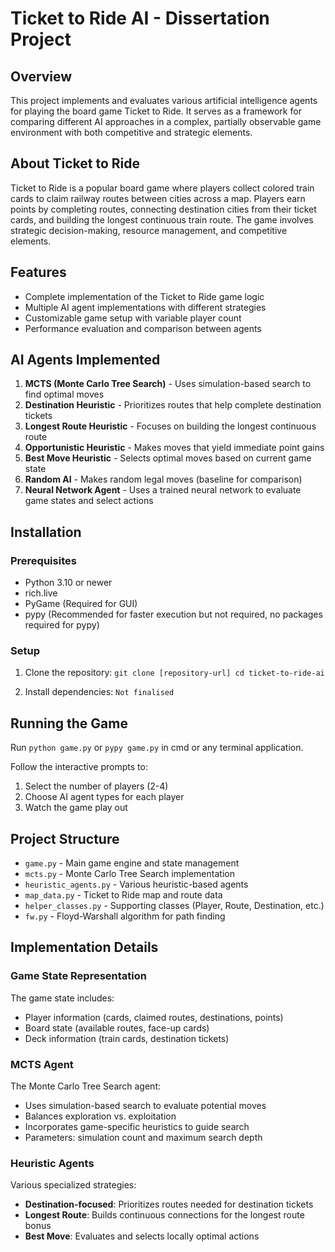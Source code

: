 # Ticket to Ride AI - Dissertation Project

## Overview

This project implements and evaluates various artificial intelligence agents for playing the board game Ticket to Ride. It serves as a framework for comparing different AI approaches in a complex, partially observable game environment with both competitive and strategic elements.

## About Ticket to Ride

Ticket to Ride is a popular board game where players collect colored train cards to claim railway routes between cities across a map. Players earn points by completing routes, connecting destination cities from their ticket cards, and building the longest continuous train route. The game involves strategic decision-making, resource management, and competitive elements.

## Features

- Complete implementation of the Ticket to Ride game logic
- Multiple AI agent implementations with different strategies
- Customizable game setup with variable player count
- Performance evaluation and comparison between agents

## AI Agents Implemented

1. **MCTS (Monte Carlo Tree Search)** - Uses simulation-based search to find optimal moves
2. **Destination Heuristic** - Prioritizes routes that help complete destination tickets
3. **Longest Route Heuristic** - Focuses on building the longest continuous route
4. **Opportunistic Heuristic** - Makes moves that yield immediate point gains
5. **Best Move Heuristic** - Selects optimal moves based on current game state
6. **Random AI** - Makes random legal moves (baseline for comparison)
7. **Neural Network Agent** - Uses a trained neural network to evaluate game states and select actions

## Installation

### Prerequisites

- Python 3.10 or newer
- rich.live
- PyGame (Required for GUI)
- pypy (Recommended for faster execution but not required, no packages required for pypy)

### Setup

1. Clone the repository:
```git clone [repository-url] cd ticket-to-ride-ai```

2. Install dependencies:
```Not finalised```

## Running the Game

Run ```python game.py``` or ```pypy game.py``` in cmd or any terminal application.  

Follow the interactive prompts to:

1. Select the number of players (2-4)
2. Choose AI agent types for each player
3. Watch the game play out

## Project Structure

- `game.py` - Main game engine and state management
- `mcts.py` - Monte Carlo Tree Search implementation
- `heuristic_agents.py` - Various heuristic-based agents
- `map_data.py` - Ticket to Ride map and route data
- `helper_classes.py` - Supporting classes (Player, Route, Destination, etc.)
- `fw.py` - Floyd-Warshall algorithm for path finding

## Implementation Details

### Game State Representation

The game state includes:

- Player information (cards, claimed routes, destinations, points)
- Board state (available routes, face-up cards)
- Deck information (train cards, destination tickets)

### MCTS Agent

The Monte Carlo Tree Search agent:

- Uses simulation-based search to evaluate potential moves
- Balances exploration vs. exploitation
- Incorporates game-specific heuristics to guide search
- Parameters: simulation count and maximum search depth

### Heuristic Agents

Various specialized strategies:

- **Destination-focused**: Prioritizes routes needed for destination tickets
- **Longest Route**: Builds continuous connections for the longest route bonus
- **Best Move**: Evaluates and selects locally optimal actions
